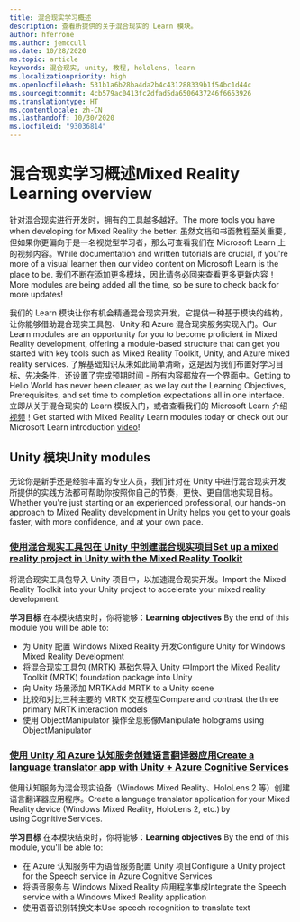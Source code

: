 ```yaml
---
title: 混合现实学习概述
description: 查看所提供的关于混合现实的 Learn 模块。
author: hferrone
ms.author: jemccull
ms.date: 10/28/2020
ms.topic: article
keywords: 混合现实, unity, 教程, hololens, learn
ms.localizationpriority: high
ms.openlocfilehash: 531b1a6b28ba4da2b4c431288339b1f54bc1d44c
ms.sourcegitcommit: 4cb579ac0413fc2dfad5da6506437246f6653926
ms.translationtype: HT
ms.contentlocale: zh-CN
ms.lasthandoff: 10/30/2020
ms.locfileid: "93036814"
---
```

# <a name="mixed-reality-learning-overview"></a><span data-ttu-id="f6c84-104">混合现实学习概述</span><span class="sxs-lookup"><span data-stu-id="f6c84-104">Mixed Reality Learning overview</span></span>

<span data-ttu-id="f6c84-105">针对混合现实进行开发时，拥有的工具越多越好。</span><span class="sxs-lookup"><span data-stu-id="f6c84-105">The more tools you have when developing for Mixed Reality the better.</span></span> <span data-ttu-id="f6c84-106">虽然文档和书面教程至关重要，但如果你更偏向于是一名视觉型学习者，那么可查看我们在 Microsoft Learn 上的视频内容。</span><span class="sxs-lookup"><span data-stu-id="f6c84-106">While documentation and written tutorials are crucial, if you're more of a visual learner then our video content on Microsoft Learn is the place to be.</span></span> <span data-ttu-id="f6c84-107">我们不断在添加更多模块，因此请务必回来查看更多更新内容！</span><span class="sxs-lookup"><span data-stu-id="f6c84-107">More modules are being added all the time, so be sure to check back for more updates!</span></span>

<span data-ttu-id="f6c84-108">我们的 Learn 模块让你有机会精通混合现实开发，它提供一种基于模块的结构，让你能够借助混合现实工具包、Unity 和 Azure 混合现实服务实现入门。</span><span class="sxs-lookup"><span data-stu-id="f6c84-108">Our Learn modules are an opportunity for you to become proficient in Mixed Reality development, offering a module-based structure that can get you started with key tools such as Mixed Reality Toolkit, Unity, and Azure mixed reality services.</span></span> <span data-ttu-id="f6c84-109">了解基础知识从未如此简单清晰，这是因为我们布置好学习目标、先决条件，还设置了完成预期时间 - 所有内容都放在一个界面中。</span><span class="sxs-lookup"><span data-stu-id="f6c84-109">Getting to Hello World has never been clearer, as we lay out the Learning Objectives, Prerequisites, and set time to completion expectations all in one interface.</span></span> <span data-ttu-id="f6c84-110">立即从关于混合现实的 Learn 模板入门，或者查看我们的 Microsoft Learn 介绍[视频](https://channel9.msdn.com/Blogs/One-Dev-Minute/What-is-Microsoft-Learn)！</span><span class="sxs-lookup"><span data-stu-id="f6c84-110">Get started with Mixed Reality Learn modules today or check out our Microsoft Learn introduction [video](https://channel9.msdn.com/Blogs/One-Dev-Minute/What-is-Microsoft-Learn)!</span></span>

## <a name="unity-modules"></a><span data-ttu-id="f6c84-111">Unity 模块</span><span class="sxs-lookup"><span data-stu-id="f6c84-111">Unity modules</span></span>

<span data-ttu-id="f6c84-112">无论你是新手还是经验丰富的专业人员，我们针对在 Unity 中进行混合现实开发所提供的实践方法都可帮助你按照你自己的节奏，更快、更自信地实现目标。</span><span class="sxs-lookup"><span data-stu-id="f6c84-112">Whether you're just starting or an experienced professional, our hands-on approach to Mixed Reality development in Unity helps you get to your goals faster, with more confidence, and at your own pace.</span></span>

### <a name="set-up-a-mixed-reality-project-in-unity-with-the-mixed-reality-toolkit"></a>[<span data-ttu-id="f6c84-113">使用混合现实工具包在 Unity 中创建混合现实项目</span><span class="sxs-lookup"><span data-stu-id="f6c84-113">Set up a mixed reality project in Unity with the Mixed Reality Toolkit</span></span>](https://docs.microsoft.com/learn/modules/mixed-reality-toolkit-project-unity/)

<span data-ttu-id="f6c84-114">将混合现实工具包导入 Unity 项目中，以加速混合现实开发。</span><span class="sxs-lookup"><span data-stu-id="f6c84-114">Import the Mixed Reality Toolkit into your Unity project to accelerate your mixed reality development.</span></span>

<span data-ttu-id="f6c84-115">**学习目标** 在本模块结束时，你将能够：</span><span class="sxs-lookup"><span data-stu-id="f6c84-115">**Learning objectives** By the end of this module you will be able to:</span></span>

* <span data-ttu-id="f6c84-116">为 Unity 配置 Windows Mixed Reality 开发</span><span class="sxs-lookup"><span data-stu-id="f6c84-116">Configure Unity for Windows Mixed Reality Development</span></span>
* <span data-ttu-id="f6c84-117">将混合现实工具包 (MRTK) 基础包导入 Unity 中</span><span class="sxs-lookup"><span data-stu-id="f6c84-117">Import the Mixed Reality Toolkit (MRTK) foundation package into Unity</span></span>
* <span data-ttu-id="f6c84-118">向 Unity 场景添加 MRTK</span><span class="sxs-lookup"><span data-stu-id="f6c84-118">Add MRTK to a Unity scene</span></span>
* <span data-ttu-id="f6c84-119">比较和对比三种主要的 MRTK 交互模型</span><span class="sxs-lookup"><span data-stu-id="f6c84-119">Compare and contrast the three primary MRTK interaction models</span></span>
* <span data-ttu-id="f6c84-120">使用 ObjectManipulator 操作全息影像</span><span class="sxs-lookup"><span data-stu-id="f6c84-120">Manipulate holograms using ObjectManipulator</span></span>

### <a name="create-a-language-translator-app-with-unity--azure-cognitive-services"></a>[<span data-ttu-id="f6c84-121">使用 Unity 和 Azure 认知服务创建语言翻译器应用</span><span class="sxs-lookup"><span data-stu-id="f6c84-121">Create a language translator app with Unity + Azure Cognitive Services</span></span>](https://docs.microsoft.com/learn/modules/create-language-translator-mixed-reality-application-unity-azure-cognitive-services/)

<span data-ttu-id="f6c84-122">使用认知服务为混合现实设备（Windows Mixed Reality、HoloLens 2 等）创建语言翻译器应用程序。</span><span class="sxs-lookup"><span data-stu-id="f6c84-122">Create a language translator application for your Mixed Reality device (Windows Mixed Reality, HoloLens 2, etc.) by using Cognitive Services.</span></span>

<span data-ttu-id="f6c84-123">**学习目标** 在本模块结束时，你将能够：</span><span class="sxs-lookup"><span data-stu-id="f6c84-123">**Learning objectives** By the end of this module, you'll be able to:</span></span>

* <span data-ttu-id="f6c84-124">在 Azure 认知服务中为语音服务配置 Unity 项目</span><span class="sxs-lookup"><span data-stu-id="f6c84-124">Configure a Unity project for the Speech service in Azure Cognitive Services</span></span>
* <span data-ttu-id="f6c84-125">将语音服务与 Windows Mixed Reality 应用程序集成</span><span class="sxs-lookup"><span data-stu-id="f6c84-125">Integrate the Speech service with a Windows Mixed Reality application</span></span>
* <span data-ttu-id="f6c84-126">使用语音识别转换文本</span><span class="sxs-lookup"><span data-stu-id="f6c84-126">Use speech recognition to translate text</span></span>